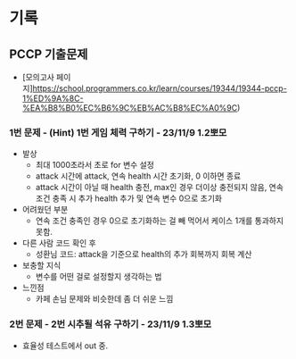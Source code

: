 # 기록

## PCCP 기출문제

- [모의고사 페이지]https://school.programmers.co.kr/learn/courses/19344/19344-pccp-1%ED%9A%8C-%EA%B8%B0%EC%B6%9C%EB%AC%B8%EC%A0%9C)

### 1번 문제 - (Hint) 1번 게임 체력 구하기 - 23/11/9 1.2뽀모
- 발상
    - 최대 1000초라서 초로 for 변수 설정
    - attack 시간에 attack, 연속 health 시간 초기화, 0 이하면 종료
    - attack 시간이 아닐 때 health 충전, max인 경우 더이상 충전되지 않음, 연속 조건 충족 시 추가 health 추가 및 연속 변수 0으로 초기화
- 어려웠던 부분
  - 연속 조건 충족인 경우 0으로 초기화하는 걸 빼 먹어서 케이스 1개를 통과하지 못함.
- 다른 사람 코드 확인 후
    - 성환님 코드: attack을 기준으로 health의 추가 회복까지 회복 계산
- 보충할 지식
    - 변수를 어떤 걸로 설정할지 생각하는 법
- 느낀점
    - 카페 손님 문제와 비슷한데 좀 더 쉬운 느낌

### 2번 문제 - 2번 시추될 석유 구하기 - 23/11/9 1.3뽀모
- 효율성 테스트에서 out 중.
